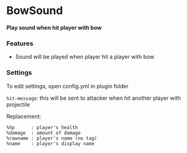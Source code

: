# BowSound
**Play sound when hit player with bow**


### Features
* Sound will be played when player hit a player with bow


### Settings
To edit settings, open config.yml in plugin folder

`hit-message`: this will be sent to attacker when hit another player with projectile

Replacement:
```
%hp      : player's health
%damage  : amount of damage
%rawname : player's name (no tag)
%name    : player's display name
```
